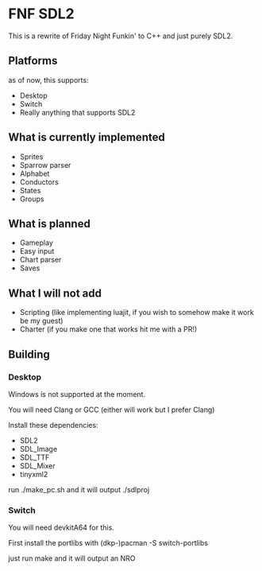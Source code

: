 # FNF SDL2
This is a rewrite of Friday Night Funkin' to C++ and just purely SDL2.
## Platforms
as of now, this supports:
* Desktop
* Switch
* Really anything that supports SDL2
## What is currently implemented
* Sprites
* Sparrow parser
* Alphabet
* Conductors
* States
* Groups
## What is planned
* Gameplay
* Easy input
* Chart parser
* Saves
## What I will not add
* Scripting (like implementing luajit, if you wish to somehow make it work be my guest)
* Charter (if you make one that works hit me with a PR!)
## Building
### Desktop
Windows is not supported at the moment.

You will need Clang or GCC (either will work but I prefer Clang)

Install these dependencies:
* SDL2
* SDL_Image
* SDL_TTF
* SDL_Mixer
* tinyxml2

run ./make_pc.sh and it will output ./sdlproj
### Switch
You will need devkitA64 for this.

First install the portlibs with (dkp-)pacman -S switch-portlibs

just run make and it will output an NRO
